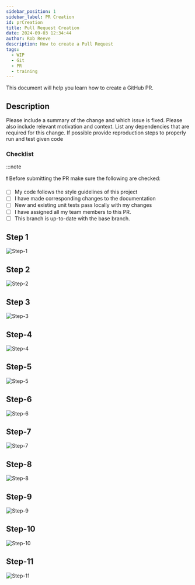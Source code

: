 ```yaml
---  
sidebar_position: 1  
sidebar_label: PR Creation
id: prCreation
title: Pull Request Creation
date: 2024-09-03 12:34:44
author: Rob Reeve
description: How to create a Pull Request
tags: 
  - WIP
  - Git
  - PR
  - training
---  
```


<!-- GNU GENERAL PUBLIC LICENSE: Copyright © 2024 LexTego--> 

This document will help you learn how to create a GitHub PR.

## Description

Please include a summary of the change and which issue is fixed. Please also include relevant motivation and context. List any dependencies that are required for this change. If possible provide reproduction steps to properly run and test given code

### Checklist


:::note

:exclamation: Before submitting the PR make sure the following are checked:

- [ ] My code follows the style guidelines of this project
- [ ] I have made corresponding changes to the documentation
- [ ] New and existing unit tests pass locally with my changes
- [ ] I have assigned all my team members to this PR.
- [ ] This branch is up-to-date with the base branch.

## Step 1

![Step-1](images/vscode_pr_01.jpg)

## Step 2

![Step-2](images/vscode_pr_02.jpg)

## Step 3

![Step-3](images/vscode_pr_03.jpg)

## Step-4

![Step-4](images/vscode_pr_04.jpg)

## Step-5

![Step-5](images/vscode_pr_05.jpg)

## Step-6

![Step-6](images/vscode_pr_06.jpg)

## Step-7

![Step-7](images/vscode_pr_07.jpg)

## Step-8

![Step-8](images/vscode_pr_08.jpg)

## Step-9

![Step-9](images/vscode_pr_09.jpg)

## Step-10

![Step-10](images/vscode_pr_10.jpg)

## Step-11

![Step-11](images/vscode_pr_11.jpg)
